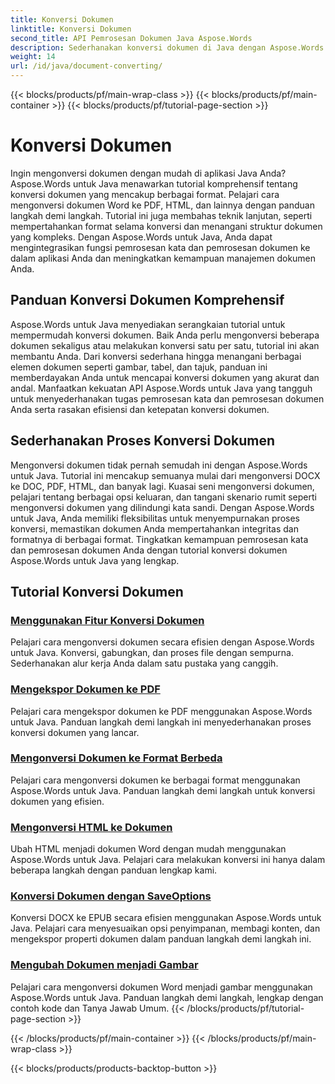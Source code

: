 ```yaml
---
title: Konversi Dokumen
linktitle: Konversi Dokumen
second_title: API Pemrosesan Dokumen Java Aspose.Words
description: Sederhanakan konversi dokumen di Java dengan Aspose.Words! Pelajari panduan lengkap untuk pemrosesan kata dan pemrosesan dokumen
weight: 14
url: /id/java/document-converting/
---
```


{{< blocks/products/pf/main-wrap-class >}}
{{< blocks/products/pf/main-container >}}
{{< blocks/products/pf/tutorial-page-section >}}

# Konversi Dokumen


Ingin mengonversi dokumen dengan mudah di aplikasi Java Anda? Aspose.Words untuk Java menawarkan tutorial komprehensif tentang konversi dokumen yang mencakup berbagai format. Pelajari cara mengonversi dokumen Word ke PDF, HTML, dan lainnya dengan panduan langkah demi langkah. Tutorial ini juga membahas teknik lanjutan, seperti mempertahankan format selama konversi dan menangani struktur dokumen yang kompleks. Dengan Aspose.Words untuk Java, Anda dapat mengintegrasikan fungsi pemrosesan kata dan pemrosesan dokumen ke dalam aplikasi Anda dan meningkatkan kemampuan manajemen dokumen Anda.

## Panduan Konversi Dokumen Komprehensif

Aspose.Words untuk Java menyediakan serangkaian tutorial untuk mempermudah konversi dokumen. Baik Anda perlu mengonversi beberapa dokumen sekaligus atau melakukan konversi satu per satu, tutorial ini akan membantu Anda. Dari konversi sederhana hingga menangani berbagai elemen dokumen seperti gambar, tabel, dan tajuk, panduan ini memberdayakan Anda untuk mencapai konversi dokumen yang akurat dan andal. Manfaatkan kekuatan API Aspose.Words untuk Java yang tangguh untuk menyederhanakan tugas pemrosesan kata dan pemrosesan dokumen Anda serta rasakan efisiensi dan ketepatan konversi dokumen.

## Sederhanakan Proses Konversi Dokumen

Mengonversi dokumen tidak pernah semudah ini dengan Aspose.Words untuk Java. Tutorial ini mencakup semuanya mulai dari mengonversi DOCX ke DOC, PDF, HTML, dan banyak lagi. Kuasai seni mengonversi dokumen, pelajari tentang berbagai opsi keluaran, dan tangani skenario rumit seperti mengonversi dokumen yang dilindungi kata sandi. Dengan Aspose.Words untuk Java, Anda memiliki fleksibilitas untuk menyempurnakan proses konversi, memastikan dokumen Anda mempertahankan integritas dan formatnya di berbagai format. Tingkatkan kemampuan pemrosesan kata dan pemrosesan dokumen Anda dengan tutorial konversi dokumen Aspose.Words untuk Java yang lengkap.

## Tutorial Konversi Dokumen

### [Menggunakan Fitur Konversi Dokumen](./using-document-converting/)
Pelajari cara mengonversi dokumen secara efisien dengan Aspose.Words untuk Java. Konversi, gabungkan, dan proses file dengan sempurna. Sederhanakan alur kerja Anda dalam satu pustaka yang canggih.
### [Mengekspor Dokumen ke PDF](./exporting-documents-to-pdf/)
Pelajari cara mengekspor dokumen ke PDF menggunakan Aspose.Words untuk Java. Panduan langkah demi langkah ini menyederhanakan proses konversi dokumen yang lancar.
### [Mengonversi Dokumen ke Format Berbeda](./converting-documents-different-formats/)
Pelajari cara mengonversi dokumen ke berbagai format menggunakan Aspose.Words untuk Java. Panduan langkah demi langkah untuk konversi dokumen yang efisien.
### [Mengonversi HTML ke Dokumen](./converting-html-documents/)
Ubah HTML menjadi dokumen Word dengan mudah menggunakan Aspose.Words untuk Java. Pelajari cara melakukan konversi ini hanya dalam beberapa langkah dengan panduan lengkap kami.
### [Konversi Dokumen dengan SaveOptions](./document-conversion-saveoptions/)
Konversi DOCX ke EPUB secara efisien menggunakan Aspose.Words untuk Java. Pelajari cara menyesuaikan opsi penyimpanan, membagi konten, dan mengekspor properti dokumen dalam panduan langkah demi langkah ini.
### [Mengubah Dokumen menjadi Gambar](./converting-documents-images/)
Pelajari cara mengonversi dokumen Word menjadi gambar menggunakan Aspose.Words untuk Java. Panduan langkah demi langkah, lengkap dengan contoh kode dan Tanya Jawab Umum.
{{< /blocks/products/pf/tutorial-page-section >}}

{{< /blocks/products/pf/main-container >}}
{{< /blocks/products/pf/main-wrap-class >}}

{{< blocks/products/products-backtop-button >}}

